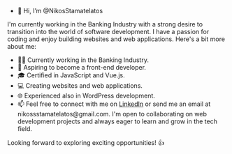 - 👋 Hi, I’m @NikosStamatelatos

I'm currently working in the Banking Industry with a strong desire to transition into the world of software development. I have a passion for coding and enjoy building websites and web applications. Here's a bit more about me:

- 👨‍💼 Currently working in the Banking Industry.
- 🌱 Aspiring to become a front-end developer.
- 🎓 Certified in JavaScript and Vue.js.
- 💻 Creating websites and web applications.
- 🌐 Experienced also in WordPress development.
- 📫 Feel free to connect with me on [LinkedIn]([https://www.linkedin.com/in/your-profile](https://www.linkedin.com/in/nikos-stamatelatos-4a42a6182/)) or send me an email at nikossstamatelatos@gmail.com. I'm open to collaborating on web development projects and always eager to learn and grow in the tech field.

Looking forward to exploring exciting opportunities! 👍
